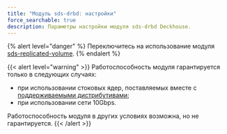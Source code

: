 ```yaml
---
title: "Модуль sds-drbd: настройки"
force_searchable: true
description: Параметры настройки модуля sds-drbd Deckhouse.
---
```


{% alert level="danger" %}
Переключитесь на использование модуля [sds-replicated-volume](https://deckhouse.ru/modules/sds-replicated-volume/stable/).
{% endalert %}

{{< alert level="warning" >}}
Работоспособность модуля гарантируется только в следующих случаях:
- при использовании стоковых ядер, поставляемых вместе с [поддерживаемыми дистрибутивами](https://deckhouse.ru/documentation/v1/supported_versions.html#linux);
- при использовании сети 10Gbps.

Работоспособность модуля в других условиях возможна, но не гарантируется.
{{< /alert >}}
